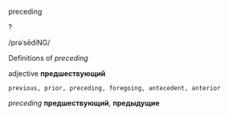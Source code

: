 preceding

?

/prəˈsēdiNG/

Definitions of _preceding_

adjective
**предшествующий**

    previous, prior, preceding, foregoing, antecedent, anterior

_preceding_
**предшествующий**, **предыдущие**